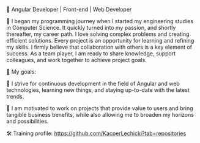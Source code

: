 💼 Angular Developer | Front-end | Web Developer

👋 I began my programming journey when I started my engineering studies in Computer Science. It quickly turned into my passion, and shortly thereafter, my career path. I love solving complex problems and creating efficient solutions. Every project is an opportunity for learning and refining my skills. I firmly believe that collaboration with others is a key element of success. As a team player, I am ready to share knowledge, support colleagues, and work together to achieve project goals.

🚀 My goals:

🔹 I strive for continuous development in the field of Angular and web technologies, learning new things, and staying up-to-date with the latest trends.

🔹 I am motivated to work on projects that provide value to users and bring tangible business benefits, while also allowing me to broaden my horizons and possibilities.

🛠️ Training profile: https://github.com/KacperLechicki?tab=repositories
